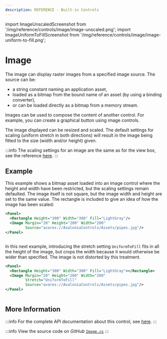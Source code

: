 ```yaml
---
description: REFERENCE - Built-in Controls
---
```


import ImageUnscaledScreenshot from '/img/reference/controls/image/image-unscaled.png';
import ImageUniformToFillScreenshot from '/img/reference/controls/image/image-uniform-to-fill.png';

# Image

The image can display raster images from a specified image source. The source can be:

* a string constant naming an application asset,
* loaded as a bitmap from the bound name of an asset (by using a binding converter),
* or can be loaded directly as a bitmap from a memory stream.  

Images can be used to compose the content of another control. For example, you can create a graphical button using image controls.

The image displayed can be resized and scaled.  The default settings for scaling (uniform stretch in both directions) will result in the image being fitted to the size (width and/or height) given.

:::info
The scaling settings for an image are the same as for the view box, see the reference [here](./viewbox.md).
:::

## Example

This example shows a bitmap asset loaded into an image control where the height and width have been restricted, but the scaling settings remain defaulted. The image itself is not square, but the image width and height are set to the same value. The rectangle is included to give an idea of how the image has been scaled:

```xml
<Panel>
  <Rectangle Height="300" Width="300" Fill="LightGray"/>
  <Image Margin="20" Height="200" Width="200" 
         Source="avares://AvaloniaControls/Assets/pipes.jpg"/>
</Panel>
```

<img src={ImageUnscaledScreenshot} alt="" />

In this next example, introducing the stretch setting `UniformToFill` fits in all the height of the image, but crops the width because it would otherwise be wider than specified.  The image is not distorted by this treatment.

```xml
<Panel>
  <Rectangle Height="300" Width="300" Fill="LightGray"></Rectangle>
  <Image Margin="20" Height="200" Width="200" 
         Stretch="UniformToFill"
         Source="avares://AvaloniaControls/Assets/pipes.jpg"/>
</Panel>
```

<img src={ImageUniformToFillScreenshot} alt="" />

## More Information

:::info
For the complete API documentation about this control, see [here](http://reference.avaloniaui.net/api/Avalonia.Controls/Image/).
:::

:::info
View the source code on _GitHub_ [`Image.cs`](https://github.com/AvaloniaUI/Avalonia/blob/master/src/Avalonia.Controls/Image.cs)
:::
